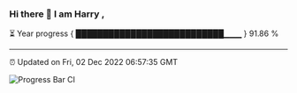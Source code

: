 ### Hi there 👋 I am Harry , 

⏳ Year progress { ███████████████████████████▁▁▁ } 91.86 %

---

⏰ Updated on Fri, 02 Dec 2022 06:57:35 GMT

![Progress Bar CI](https://github.com/duykhang68/duykhang68/workflows/Progress%20Bar%20CI/badge.svg)
